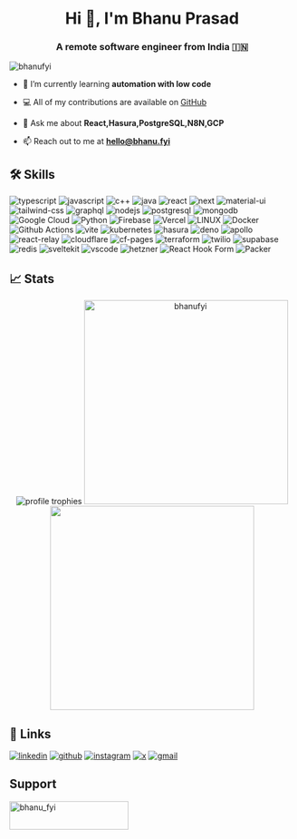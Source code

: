 <h1 align="center">Hi 👋, I'm Bhanu Prasad</h1>
<h3 align="center">A remote software engineer from India 🇮🇳 </h3>

<p align="left"> <img src="https://komarev.com/ghpvc/?username=bhanufyi&label=Profile%20views&color=0e75b6&style=flat" alt="bhanufyi" /> </p>

- 🌱 I’m currently learning **automation with low code**

- 💻 All of my contributions are available on [GitHub](https://github.com/bhanufyi)

- 💬 Ask me about **React,Hasura,PostgreSQL,N8N,GCP**

- 📫 Reach out to me at **hello@bhanu.fyi**

## 🛠️ Skills

![typescript](https://img.shields.io/badge/TypeScript-3178C6?style=for-the-badge&logo=typescript&logoColor=white)
![javascript](https://img.shields.io/badge/JavaScript-323330?style=for-the-badge&logo=javascript&logoColor=F7DF1E)
![c++](https://img.shields.io/badge/C%2B%2B-00599C?style=for-the-badge&logo=c%2B%2B&logoColor=white)
![java](https://img.shields.io/badge/Java-ED8B00?style=for-the-badge&logo=openjdk&logoColor=white)
![react](https://img.shields.io/badge/React-20232A?style=for-the-badge&logo=react&logoColor=61DAFB)
![next](https://img.shields.io/badge/Next-000000?style=for-the-badge&logo=nextdotjs&logoColor=FFFFFF)
![material-ui](https://img.shields.io/badge/Material_UI-0081CB?style=for-the-badge&logo=mui&logoColor=white)
![tailwind-css](https://img.shields.io/badge/tailwind_css-06B6D4?style=for-the-badge&logo=tailwind-css&logoColor=white)
![graphql](https://img.shields.io/badge/GraphQL-E434AA?style=for-the-badge&logo=graphql&logoColor=white)
![nodejs](https://img.shields.io/badge/Node.js-43853D?style=for-the-badge&logo=node.js&logoColor=white)
![postgresql](https://img.shields.io/badge/PostgreSQL-316192?style=for-the-badge&logo=postgresql&logoColor=white)
![mongodb](https://img.shields.io/badge/MongoDB-4EA94B?style=for-the-badge&logo=mongodb&logoColor=white)
![Google Cloud](https://img.shields.io/badge/GoogleCloud-%234285F4.svg?style=for-the-badge&logo=google-cloud&logoColor=white)
![Python](https://img.shields.io/badge/python-3670A0?style=for-the-badge&logo=python&logoColor=ffdd54)
![Firebase](https://img.shields.io/badge/firebase-%23039BE5.svg?style=for-the-badge&logo=firebase)
![Vercel](https://img.shields.io/badge/vercel-%23000000.svg?style=for-the-badge&logo=vercel&logoColor=white)
![LINUX](https://img.shields.io/badge/Linux-FCC624?style=for-the-badge&logo=linux&logoColor=black)
![Docker](https://img.shields.io/badge/docker-%230db7ed.svg?style=for-the-badge&logo=docker&logoColor=white)
![Github Actions](https://img.shields.io/badge/Github%20Actions-282a2e?style=for-the-badge&logo=githubactions&logoColor=367cfe)
![vite](https://img.shields.io/badge/Vite-B73BFE?style=for-the-badge&logo=vite&logoColor=FFD62E)
![kubernetes](https://img.shields.io/badge/kubernetes-326ce5.svg?&style=for-the-badge&logo=kubernetes&logoColor=white)
![hasura](https://img.shields.io/badge/Hasura-1EB4D4?style=for-the-badge&logo=hasura&logoColor=white)
![deno](https://img.shields.io/badge/Deno-white?style=for-the-badge&logo=deno&logoColor=464647)
![apollo](https://img.shields.io/badge/Apollo%20GraphQL-311C87?&style=for-the-badge&logo=Apollo%20GraphQL&logoColor=white)
![react-relay](https://img.shields.io/badge/relay-F26B00?style=for-the-badge&logo=relay&logoColor=white)
![cloudflare](	https://img.shields.io/badge/Cloudflare-F38020?style=for-the-badge&logo=Cloudflare&logoColor=white)
![cf-pages](https://img.shields.io/badge/Cloudflare%20Pages-F38020?style=for-the-badge&logo=Cloudflare%20Pages&logoColor=white)
![terraform](https://img.shields.io/badge/Terraform-7B42BC?style=for-the-badge&logo=terraform&logoColor=white)
![twilio](https://img.shields.io/badge/Twilio-F22F46?style=for-the-badge&logo=Twilio&logoColor=white)
![supabase](https://img.shields.io/badge/Supabase-181818?style=for-the-badge&logo=supabase&logoColor=white)
![redis](https://img.shields.io/badge/redis-%23DD0031.svg?&style=for-the-badge&logo=redis&logoColor=white)
![sveltekit](https://img.shields.io/badge/SvelteKit-FF3E00?style=for-the-badge&logo=Svelte&logoColor=white)
![vscode](https://img.shields.io/badge/VSCode-0078D4?style=for-the-badge&logo=visual%20studio%20code&logoColor=white)
![hetzner](https://img.shields.io/badge/hetzner-58CC02?style=for-the-badge&logo=hetzner&logoColor=white)
![React Hook Form](https://img.shields.io/badge/React%20Hook%20Form-%23EC5990.svg?style=for-the-badge&logo=reacthookform&logoColor=white)
![Packer](https://img.shields.io/badge/packer-%23E7EEF0.svg?style=for-the-badge&logo=packer&logoColor=%2302A8EF)


## 📈 Stats
<p align="center">
<img src="https://github-profile-trophy.vercel.app/?username=bhanufyi&row=1&column=6&margin-h=8&theme=algolia&count_private=true&margin-w=10&no-frame=true" alt="profile trophies" />
<img width=360 src="https://github-readme-streak-stats.herokuapp.com/?user=bhanufyi&theme=algolia" alt="bhanufyi" />
<img width=360 src="https://github-readme-stats.vercel.app/api/top-langs/?username=bhanufyi&hide_title=true&layout=compact&count_private=true&langs_count=8&theme=highcontrast" />
</p>

## 🔗 Links

[![linkedin](https://img.shields.io/badge/LinkedIn-0077B5?style=for-the-badge&logo=linkedin&logoColor=white)](https://www.linkedin.com/in/bhanu-prasad-cherukuvada/)
[![github](https://img.shields.io/badge/GitHub-100000?style=for-the-badge&logo=github&logoColor=white)](https://github.com/bhanufyi)
[![instagram](https://img.shields.io/badge/Instagram-E4405F?style=for-the-badge&logo=instagram&logoColor=white)](https://www.instagram.com/bhanu.fyi)
[![x](https://img.shields.io/badge/X-000000?style=for-the-badge&logo=x&logoColor=white)](https://twitter.com/bhanu_fyi)
[![gmail](https://img.shields.io/badge/Gmail-D14836?style=for-the-badge&logo=gmail&logoColor=white)](mailto:hello@bhanu.fyi)

## Support

<p><a href="https://www.buymeacoffee.com/bhanu_fyi"> <img align="left" src="https://cdn.buymeacoffee.com/buttons/v2/default-yellow.png" height="50" width="210" alt="bhanu_fyi" /></a></p><br><br>
